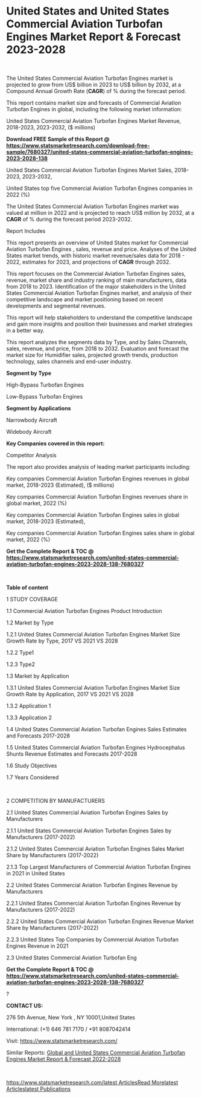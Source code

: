 <h1>United States and United States Commercial Aviation Turbofan Engines Market Report & Forecast 2023-2028</h1><br/><p>The United States Commercial Aviation Turbofan Engines market is projected to grow from US$ billion in 2023 to US$ billion by 2032, at a Compound Annual Growth Rate (<strong>CAGR</strong>) of % during the forecast period.</p>
 
 
 
 <p>This report contains market size and forecasts of Commercial Aviation Turbofan Engines in global, including the following market information:</p>
 
 
 
 <p>United States Commercial Aviation Turbofan Engines Market Revenue, 2018-2023, 2023-2032, ($ millions)</p>
 
 
 
 <p><strong>Download FREE Sample of this Report @ <a href="https://www.statsmarketresearch.com/download-free-sample/7680327/united-states-commercial-aviation-turbofan-engines-2023-2028-138">https://www.statsmarketresearch.com/download-free-sample/7680327/united-states-commercial-aviation-turbofan-engines-2023-2028-138</a></strong></p>
 
 
 
 <p>United States Commercial Aviation Turbofan Engines Market Sales, 2018-2023, 2023-2032,</p>
 
 
 
 <p>United States top five Commercial Aviation Turbofan Engines companies in 2022 (%)</p>
 
 
 
 <p>The United States Commercial Aviation Turbofan Engines market was valued at million in 2022 and is projected to reach US$ million by 2032, at a <strong>CAGR</strong> of % during the forecast period 2023-2032.</p>
 
 
 
 <p>Report Includes</p>
 
 
 
 <p>This report presents an overview of United States market for Commercial Aviation Turbofan Engines , sales, revenue and price. Analyses of the United States market trends, with historic market revenue/sales data for 2018 - 2022, estimates for 2023, and projections of <strong>CAGR</strong> through 2032.</p>
 
 
 
 <p>This report focuses on the Commercial Aviation Turbofan Engines sales, revenue, market share and industry ranking of main manufacturers, data from 2018 to 2023. Identification of the major stakeholders in the United States Commercial Aviation Turbofan Engines market, and analysis of their competitive landscape and market positioning based on recent developments and segmental revenues.</p>
 
 
 
 <p>This report will help stakeholders to understand the competitive landscape and gain more insights and position their businesses and market strategies in a better way.</p>
 
 
 
 <p>This report analyzes the segments data by Type, and by Sales Channels, sales, revenue, and price, from 2018 to 2032. Evaluation and forecast the market size for Humidifier sales, projected growth trends, production technology, sales channels and end-user industry.</p>
 
 
 
 <p><strong>Segment by Type</strong></p>
 
 
 
 <p>High-Bypass Turbofan Engines</p>
 
 
 
 <p>Low-Bypass Turbofan Engines</p>
 
 
 
 <p><strong>Segment <strong><strong>by Applications</strong></strong></strong></p>
 
 
 
 <p>Narrowbody Aircraft</p>
 
 
 
 <p>Widebody Aircraft</p>
 
 
 
 <p><strong>Key Companies covered in this report:</strong></p>
 
 
 
 <p>Competitor Analysis</p>
 
 
 
 <p>The report also provides analysis of leading market participants including:</p>
 
 
 
 <p>Key companies Commercial Aviation Turbofan Engines revenues in global market, 2018-2023 (Estimated), ($ millions)</p>
 
 
 
 <p>Key companies Commercial Aviation Turbofan Engines revenues share in global market, 2022 (%)</p>
 
 
 
 <p>Key companies Commercial Aviation Turbofan Engines sales in global market, 2018-2023 (Estimated),</p>
 
 
 
 <p>Key companies Commercial Aviation Turbofan Engines sales share in global market, 2022 (%)</p>
 
 
 
 <div><b>Get the Complete Report & TOC @ <a href="https://www.statsmarketresearch.com/united-states-commercial-aviation-turbofan-engines-2023-2028-138-7680327">https://www.statsmarketresearch.com/united-states-commercial-aviation-turbofan-engines-2023-2028-138-7680327</a></b></div>
 
 
 
 <p><br />
 
 <b>Table of content</b></p>
 
 
 
 <p>1 STUDY COVERAGE<br />
 
 1.1 Commercial Aviation Turbofan Engines Product Introduction<br />
 
 1.2 Market by Type<br />
 
 1.2.1 United States Commercial Aviation Turbofan Engines Market Size Growth Rate by Type, 2017 VS 2021 VS 2028<br />
 
 1.2.2 Type1<br />
 
 1.2.3 Type2<br />
 
 1.3 Market by Application<br />
 
 1.3.1 United States Commercial Aviation Turbofan Engines Market Size Growth Rate by Application, 2017 VS 2021 VS 2028<br />
 
 1.3.2 Application 1<br />
 
 1.3.3 Application 2<br />
 
 1.4 United States Commercial Aviation Turbofan Engines Sales Estimates and Forecasts 2017-2028<br />
 
 1.5 United States Commercial Aviation Turbofan Engines Hydrocephalus Shunts Revenue Estimates and Forecasts 2017-2028<br />
 
 1.6 Study Objectives<br />
 
 1.7 Years Considered<br />
 
 <br />
 
 2 COMPETITION BY MANUFACTURERS<br />
 
 2.1 United States Commercial Aviation Turbofan Engines Sales by Manufacturers<br />
 
 2.1.1 United States Commercial Aviation Turbofan Engines Sales by Manufacturers (2017-2022)<br />
 
 2.1.2 United States Commercial Aviation Turbofan Engines Sales Market Share by Manufacturers (2017-2022)<br />
 
 2.1.3 Top Largest Manufacturers of Commercial Aviation Turbofan Engines in 2021 in United States<br />
 
 2.2 United States Commercial Aviation Turbofan Engines Revenue by Manufacturers<br />
 
 2.2.1 United States Commercial Aviation Turbofan Engines Revenue by Manufacturers (2017-2022)<br />
 
 2.2.2 United States Commercial Aviation Turbofan Engines Revenue Market Share by Manufacturers (2017-2022)<br />
 
 2.2.3 United States Top Companies by Commercial Aviation Turbofan Engines Revenue in 2021<br />
 
 2.3 United States Commercial Aviation Turbofan Eng</p>
 
 
 
 <div><b>Get the Complete Report & TOC @ <a href="https://www.statsmarketresearch.com/united-states-commercial-aviation-turbofan-engines-2023-2028-138-7680327">https://www.statsmarketresearch.com/united-states-commercial-aviation-turbofan-engines-2023-2028-138-7680327</a></b></div>
 
 
 
 <p>? </p>
 
 
 
 <p><b>CONTACT US:</b><br />
 
 276 5th Avenue, New York , NY 10001,United States<br />
 
 International: (+1) 646 781 7170 / +91 8087042414<br />
 
 Visit: <a href="https://www.statsmarketresearch.com/">https://www.statsmarketresearch.com/</a><br />
 
 Similar Reports: <a href="https://www.statsmarketresearch.com/united-states-commercial-aviation-turbofan-engines-2023-2028-138-7680327">Global and United States Commercial Aviation Turbofan Engines Market Report & Forecast 2022-2028</a><br />
 
 <br />
 
 <a href="https://gyeongbokgung.com">https://www.statsmarketresearch.com/</a><a href="https://hallyeomaritime.com">latest Articles</a><a href="https://jingwansa.com">Read More</a><a href="https://nguoiviet.jp/">latest Articles</a><a href="https://www.intelmarketresearch.com/">latest Publications</a></p>